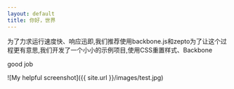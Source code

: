 ```yaml
---
layout: default
title: 你好，世界
---
```

为了力求运行速度快、响应迅即,我们推荐使用backbone.js和zepto为了让这个过程更有意思,我们开发了一个小小的示例项目,使用CSS重置样式、Backbone

good job


![My helpful screenshot]({{ site.url }}/images/test.jpg)
